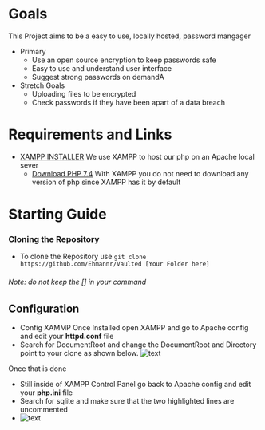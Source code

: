   # **Goals**
  This Project aims to be a easy to use, locally hosted, password mangager
   - Primary
     - Use an open source encryption to keep passwords safe
     - Easy to use and understand user interface
     - Suggest strong passwords on demandA
   - Stretch Goals
     -  Uploading files to be encrypted
     - Check passwords if they have been apart of a data breach

 
 
 
 # **Requirements and Links**
 - [XAMPP INSTALLER](https://www.apachefriends.org/index.html) 
     We use XAMPP to host our php on an Apache local sever
     -  [Download PHP 7.4](https://www.php.net/downloads) 
    With XAMPP you do not need to download any version of php since XAMPP has it by default
   
     
# **Starting Guide**
  ### Cloning the Repository
  - To clone the Repository use `git clone https://github.com/Ehmannr/Vaulted [Your Folder here]` 
  ###### Note: do not keep the [] in your command
   
   ## **Configuration**
   - Config XAMMP
   Once Installed open XAMPP and go to Apache config and edit your __httpd.conf__ file
   - Search for DocumentRoot and change the DocumentRoot and Directory point to your clone as shown below.
    ![text](https://cdn.discordapp.com/attachments/446683114958356481/836023576892407808/unknown.png)
    
   Once that is done
   - Still inside of XAMPP Control Panel go back to Apache config and edit your __php.ini__ file
   -  Search for sqlite and make sure that the two highlighted lines are uncommented
   - ![text](https://cdn.discordapp.com/attachments/446683114958356481/836043049158836285/unknown.png)
   
